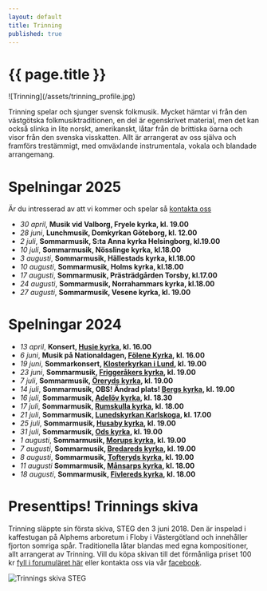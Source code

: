 ```yaml
---
layout: default
title: Trinning
published: true
---
```

<div>
  <h1 class="page-title">{{ page.title }}</h1>
</div>
![Trinning](/assets/trinning_profile.jpg)

Trinning spelar och sjunger svensk folkmusik. Mycket hämtar vi från den västgötska folkmusiktraditionen, en del är egenskrivet material, men det kan också slinka 
in lite norskt, amerikanskt, låtar från de brittiska öarna och visor från den svenska visskatten. Allt är arrangerat av oss själva och framförs trestämmigt, med omväxlande instrumentala, vokala och blandade arrangemang.

# Spelningar 2025
Är du intresserad av att vi kommer och spelar så [kontakta oss](/kontakt) 
* *30 april*, **Musik vid Valborg, Fryele kyrka, kl. 19.00**
* *28 juni*, **Lunchmusik, Domkyrkan Göteborg, kl. 12.00**
* *2 juli*, **Sommarmusik, S:ta Anna kyrka Helsingborg, kl.19.00**
* *10 juli*, **Sommarmusik, Nösslinge kyrka, kl.18.00**
* *3 augusti*, **Sommarmusik, Hällestads kyrka, kl.18.00**
* *10 augusti*, **Sommarmusik, Holms kyrka, kl.18.00**
* *17 augusti*, **Sommarmusik, Prästrädgården Torsby, kl.17.00**
* *24 augusti*, **Sommarmusik, Norrahammars kyrka, kl.18.00**
* *27 augusti*, **Sommarmusik, Vesene kyrka, kl. 19.00**

# Spelningar 2024

* *13 april*, **Konsert, [Husie kyrka](https://maps.app.goo.gl/43kcL2idQsvnsw789 "Karta till spelningen"), kl. 16.00**
* *6 juni*, **Musik på Nationaldagen, [Fölene Kyrka](https://maps.app.goo.gl/8hevZsf7eFrvA4339 "Karta till spelningen"), kl. 16.00**
* *19 juni*, **Sommarkonsert, [Klosterkyrkan i Lund](https://maps.app.goo.gl/ZJEAaEwzWxnN1nnY8 "Karta till spelningen"), kl. 19.00**
* *23 juni*, **Sommarmusik, [Friggeråkers kyrka](https://maps.app.goo.gl/C9gLWrsS5BnnJaxB8 "Karta till spelningen"), kl. 19.00**
* *7 juli*, **Sommarmusik, [Öreryds kyrka](https://maps.app.goo.gl/bBFchrgWfgNzn1dCA "Karta till spelningen"), kl. 19.00**
* *14 juli*, **Sommarmusik, OBS! Ändrad plats! [Bergs kyrka](https://maps.app.goo.gl/gF7Mz8b6D4rx9EzL9 "Karta till spelningen"), kl. 19.00**
* *16 juli*, **Sommarmusik, [Adelöv kyrka](https://maps.app.goo.gl/QzpjtT6Re8hh18xS6 "Karta till spelningen"), kl. 18.30**
* *17 juli*, **Sommarmusik, [Rumskulla kyrka](https://maps.app.goo.gl/42PE8kmj5Boacaiu7 "Karta till spelningen"), kl. 18.00**
* *21 juli*, **Sommarmusik, [Lunedskyrkan Karlskoga](https://maps.app.goo.gl/j2QVA16jE4AAEZHu5 "Karta till spelningen"), kl. 17.00**
* *25 juli*, **Sommarmusik, [Husaby kyrka](https://maps.app.goo.gl/wBHkXp68gEQGjhCD9 "Karta till spelningen"), kl. 19.00**
* *31 juli*, **Sommarmusik, [Ods kyrka](https://maps.app.goo.gl/oq22nVhm2nNs8dMS6 "Karta till spelningen"), kl. 19.00** 
* *1 augusti*, **Sommarmusik, [Morups kyrka](https://maps.app.goo.gl/bhHFAYECkA1VmqSV6 "Karta till spelningen"), kl. 19.00**
* *7 augusti*, **Sommarmusik, [Bredareds kyrka](https://maps.app.goo.gl/mwTKam1sH58w89B4A "Karta till spelningen"), kl. 19.00**
* *8 augusti*, **Sommarmusik, [Tofteryds kyrka](https://maps.app.goo.gl/KgwMMGLj5FzfG3ca9 "Karta till spelningen"), kl. 19.00**
* *11 augusti* **Sommarmusik, [Månsarps kyrka](https://maps.app.goo.gl/iNporbjvBpFE8zmW7 "Karta till spelningen"), kl. 18.00**
* *18 augusti*, **Sommarmusik, [Fivlereds kyrka](https://maps.app.goo.gl/h2FbqrTBt9wYzUpw5 "Karta till spelningen"), kl. 18.00**



# Presenttips! Trinnings skiva
Trinning släppte sin första skiva, STEG den 3 juni 2018. Den är inspelad i kaffestugan på Alphems arboretum i Floby i Västergötland och innehåller fjorton somriga spår. Traditionella låtar blandas med egna kompositioner, allt arrangerat av Trinning. Vill du köpa skivan till det förmånliga priset 100 kr [fyll i forumuläret här](/skivor) eller kontakta oss via vår [facebook](https://www.facebook.com/trinningfolk/). 

![Trinnings skiva STEG]({{site.baseurl}}//assets/CD-steg.jpg)
